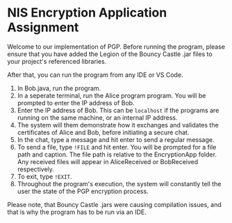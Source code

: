 # NIS Encryption Application Assignment
Welcome to our implementation of PGP. Before running the program, please ensure that you have added
the Legion of the Bouncy Castle .jar files to your project's referenced libraries. 

After that, you can run the program from any IDE or VS Code. 

1. In Bob.java, run the program.
2. In a seperate terminal, run the Alice program program. You will be prompted to enter the IP address of Bob. 
3. Enter the IP address of Bob. This can be `localhost` if the programs are running on the same machine, or an internal IP address.
4. The system will them demonstrate how it exchanges and validates the certificates of Alice and Bob, before initiating a secure chat. 
5. In the chat, type a message and hit enter to send a regular message. 
6. To send a file, type `!FILE` and hit enter. You will be prompted for a file path and caption. The file path is relative to the EncryptionApp folder. Any received files will appear in AliceReceived or BobReceived respectively.
8. To exit, type `!EXIT`. 
9. Throughout the program's execution, the system will constantly tell the user the state of the PGP encryption process. 


Please note, that Bouncy Castle .jars were causing compilation issues, and that is why the program has to be run via an IDE. 


